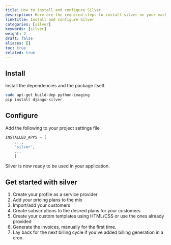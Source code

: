 ```yaml
---
title: How to install and configure Silver
description: Here are the required steps to install silver on your machine.
linktitle: Install and configure Silver
categories: [silver]
keywords: [silver]
weight: 2
draft: false
aliases: []
toc: true
related: true
---
```



## Install

Install the dependencies and the package itself.

```bash
sudo apt-get build-dep python-imaging
pip install django-silver
```

## Configure

Add the following to your project settings file

``` python
INSTALLED_APPS = (
    ...,
    'silver',
    ...
    )
```

Silver is now ready to be used in your application.

## Get started with silver

1. Create your profile as a service provider
2. Add your pricing plans to the mix
3. Import/add your customers
4. Create subscriptions to the desired plans for your customers
5. Create your custom templates using HTML/CSS or use the ones already provided
6. Generate the invoices, manually for the first time.
7. Lay back for the next billing cycle if you've added billing generation in a cron.
